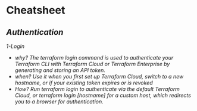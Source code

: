 # Cheatsheet

<em>

## Authentication

1-Login
   * why?
The terraform login command is used to authenticate your Terraform CLI with Terraform Cloud or Terraform Enterprise by generating and storing an API token. 
   * when?
Use it when you first set up Terraform Cloud, switch to a new hostname, or if your existing token expires or is revoked
   * How?
Run terraform login to authenticate via the default Terraform Cloud, or terraform login [hostname] for a custom host, which redirects you to a browser for authentication.








</em>